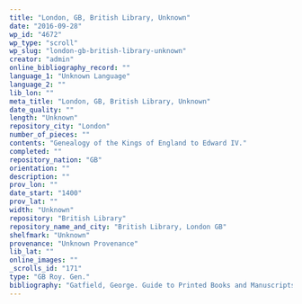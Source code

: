 ```yaml
---
title: "London, GB, British Library, Unknown"
date: "2016-09-28"
wp_id: "4672"
wp_type: "scroll"
wp_slug: "london-gb-british-library-unknown"
creator: "admin"
online_bibliography_record: ""
language_1: "Unknown Language"
language_2: ""
lib_lon: ""
meta_title: "London, GB, British Library, Unknown"
date_quality: ""
length: "Unknown"
repository_city: "London"
number_of_pieces: ""
contents: "Genealogy of the Kings of England to Edward IV."
completed: ""
repository_nation: "GB"
orientation: ""
description: ""
prov_lon: ""
date_start: "1400"
prov_lat: ""
width: "Unknown"
repository: "British Library"
repository_name_and_city: "British Library, London GB"
shelfmark: "Unknown"
provenance: "Unknown Provenance"
lib_lat: ""
online_images: ""
_scrolls_id: "171"
type: "GB Roy. Gen."
bibliography: "Gatfield, George. Guide to Printed Books and Manuscripts Relating to English and Foreign Heraldry and Genealogy Being a Classified Catalogue of Works of Those Branches of Literature. London: Mitchell and Hughes, 1892."
---
```



